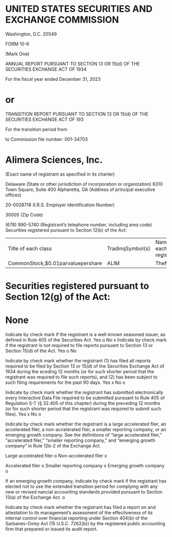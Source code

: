 # UNITED STATES SECURITIES AND EXCHANGE COMMISSION  

Washington, D.C. 20549  

FORM 10-K  

(Mark One)  

ANNUAL REPORT PURSUANT TO SECTION 13 OR 15(d) OF THE SECURITIES EXCHANGE ACT OF 1934  

For the fiscal year ended December 31, 2023  

# or  

TRANSITION REPORT PURSUANT TO SECTION 13 OR 15(d) OF THE SECURITIES EXCHANGE ACT OF 193  

For the transition period from  

to Commission file number: 001-34703  

# Alimera Sciences, Inc.  

(Exact name of registrant as specified in its charter)  

Delaware (State or other jurisdiction of incorporation or organization) 6310 Town Square, Suite 400 Alpharetta, GA (Address of principal executive offices)  

20-0028718 (I.R.S. Employer Identification Number)  

30005 (Zip Code)  

(678) 990-5740 (Registrant’s telephone number, including area code) Securities registered pursuant to Section 12(b) of the Act:  

<html><body><table><tr><td>Title of each class</td><td>TradinqSymbol(s)</td><td>Nameof eachexchangeonwhich registered</td></tr><tr><td>CommonStock,$0.01parvaluepershare</td><td>ALIM</td><td>TheNasdaqStockMarketLLC</td></tr></table></body></html>  

# Securities registered pursuant to Section 12(g) of the Act:  

# None  

Indicate by check mark if the registrant is a well-known seasoned issuer, as defined in Rule 405 of the Securities Act.     Yes  o  No  x Indicate by check mark if the registrant is not required to file reports pursuant to Section 13 or Section 15(d) of the Act.     Yes  o  No  

Indicate by check mark whether the registrant (1) has filed all reports required to be filed by Section 13 or 15(d) of the Securities Exchange Act of 1934 during the eceding 12 months (or for such shorter period that the registrant was required to file such reports), and (2) has been subject to such filing requirements for the past 90 days. Yes  x    No  o  

Indicate by check mark whether the registrant has submitted electronically every Interactive Data File required to be submitted pursuant to Rule 405 of Regulation S-T (§ 32.405 of this chapter) during the preceding 12 months (or for such shorter period that the registrant was required to submit such files).     Yes $\textsf { x }$ No  o  

Indicate by check mark whether the registrant is a large accelerated filer, an accelerated filer, a non-accelerated filer, a smaller reporting company, or an emerging growth company. See the definitions of “large accelerated filer,” “accelerated filer,” “smaller reporting company,” and “emerging growth company” in Rule 12b-2 of the Exchange Act.  

Large accelerated filer o Non-accelerated filer x  

Accelerated filer o Smaller reporting company x Emerging growth company o  

If an emerging growth company, indicate by check mark if the registrant has elected not to use the extended transition period for complying with any new or revised nancial accounting standards provided pursuant to Section 13(a) of the Exchange Act. o  

Indicate by check mark whether the registrant has filed a report on and attestation to its management’s assessment of the effectiveness of its internal control over financial reporting under Section 404(b) of the Sarbanes-Oxley Act (15 U.S.C. 7262(b)) by the registered public accounting firm that prepared or issued its audit report.  